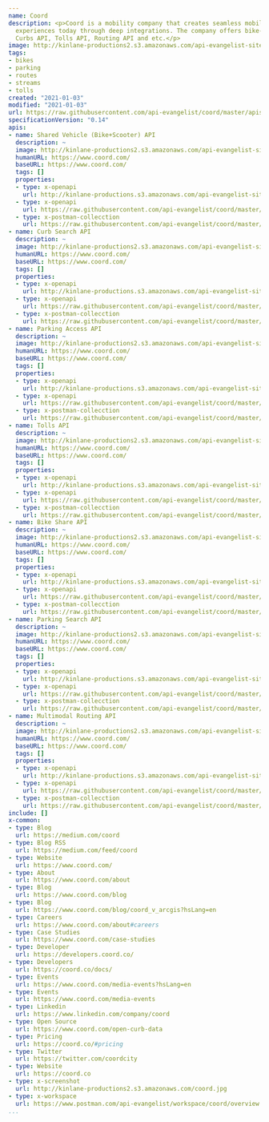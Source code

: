 ```yaml
---
name: Coord
description: <p>Coord is a mobility company that creates seamless mobility and self-driving
  experiences today through deep integrations. The company offers bike-share API,
  Curbs API, Tolls API, Routing API and etc.</p>
image: http://kinlane-productions2.s3.amazonaws.com/api-evangelist-site/company/logos/coord-logo.png
tags:
- bikes
- parking
- routes
- streams
- tolls
created: "2021-01-03"
modified: "2021-01-03"
url: https://raw.githubusercontent.com/api-evangelist/coord/master/apis.json
specificationVersion: "0.14"
apis:
- name: Shared Vehicle (Bike+Scooter) API
  description: ~
  image: http://kinlane-productions2.s3.amazonaws.com/api-evangelist-site/company/logos/coord-logo.png
  humanURL: https://www.coord.com/
  baseURL: https://www.coord.com/
  tags: []
  properties:
  - type: x-openapi
    url: http://kinlane-productions.s3.amazonaws.com/api-evangelist-site/company/openapis/shared-vehicle-bikescooter-api.json
  - type: x-openapi
    url: https://raw.githubusercontent.com/api-evangelist/coord/master/shared-vehicle-bikescooter-api-openapi.json
  - type: x-postman-collecction
    url: https://raw.githubusercontent.com/api-evangelist/coord/master/shared-vehicle-bikescooter-api-postman-collection.json
- name: Curb Search API
  description: ~
  image: http://kinlane-productions2.s3.amazonaws.com/api-evangelist-site/company/logos/coord-logo.png
  humanURL: https://www.coord.com/
  baseURL: https://www.coord.com/
  tags: []
  properties:
  - type: x-openapi
    url: http://kinlane-productions.s3.amazonaws.com/api-evangelist-site/company/openapis/curb-search-api.json
  - type: x-openapi
    url: https://raw.githubusercontent.com/api-evangelist/coord/master/curb-search-api-openapi.json
  - type: x-postman-collecction
    url: https://raw.githubusercontent.com/api-evangelist/coord/master/curb-search-api-postman-collection.json
- name: Parking Access API
  description: ~
  image: http://kinlane-productions2.s3.amazonaws.com/api-evangelist-site/company/logos/coord-logo.png
  humanURL: https://www.coord.com/
  baseURL: https://www.coord.com/
  tags: []
  properties:
  - type: x-openapi
    url: http://kinlane-productions.s3.amazonaws.com/api-evangelist-site/company/openapis/parking-access-api.json
  - type: x-openapi
    url: https://raw.githubusercontent.com/api-evangelist/coord/master/parking-access-api-openapi.json
  - type: x-postman-collecction
    url: https://raw.githubusercontent.com/api-evangelist/coord/master/parking-access-api-postman-collection.json
- name: Tolls API
  description: ~
  image: http://kinlane-productions2.s3.amazonaws.com/api-evangelist-site/company/logos/coord-logo.png
  humanURL: https://www.coord.com/
  baseURL: https://www.coord.com/
  tags: []
  properties:
  - type: x-openapi
    url: http://kinlane-productions.s3.amazonaws.com/api-evangelist-site/company/openapis/tolls-api.json
  - type: x-openapi
    url: https://raw.githubusercontent.com/api-evangelist/coord/master/tolls-api-openapi.json
  - type: x-postman-collecction
    url: https://raw.githubusercontent.com/api-evangelist/coord/master/tolls-api-postman-collection.json
- name: Bike Share API
  description: ~
  image: http://kinlane-productions2.s3.amazonaws.com/api-evangelist-site/company/logos/coord-logo.png
  humanURL: https://www.coord.com/
  baseURL: https://www.coord.com/
  tags: []
  properties:
  - type: x-openapi
    url: http://kinlane-productions.s3.amazonaws.com/api-evangelist-site/company/openapis/bike-share-api.json
  - type: x-openapi
    url: https://raw.githubusercontent.com/api-evangelist/coord/master/bike-share-api-openapi.json
  - type: x-postman-collecction
    url: https://raw.githubusercontent.com/api-evangelist/coord/master/bike-share-api-postman-collection.json
- name: Parking Search API
  description: ~
  image: http://kinlane-productions2.s3.amazonaws.com/api-evangelist-site/company/logos/coord-logo.png
  humanURL: https://www.coord.com/
  baseURL: https://www.coord.com/
  tags: []
  properties:
  - type: x-openapi
    url: http://kinlane-productions.s3.amazonaws.com/api-evangelist-site/company/openapis/parking-search-api.json
  - type: x-openapi
    url: https://raw.githubusercontent.com/api-evangelist/coord/master/parking-search-api-openapi.json
  - type: x-postman-collecction
    url: https://raw.githubusercontent.com/api-evangelist/coord/master/parking-search-api-postman-collection.json
- name: Multimodal Routing API
  description: ~
  image: http://kinlane-productions2.s3.amazonaws.com/api-evangelist-site/company/logos/coord-logo.png
  humanURL: https://www.coord.com/
  baseURL: https://www.coord.com/
  tags: []
  properties:
  - type: x-openapi
    url: http://kinlane-productions.s3.amazonaws.com/api-evangelist-site/company/openapis/multimodal-routing-api.json
  - type: x-openapi
    url: https://raw.githubusercontent.com/api-evangelist/coord/master/multimodal-routing-api-openapi.json
  - type: x-postman-collecction
    url: https://raw.githubusercontent.com/api-evangelist/coord/master/multimodal-routing-api-postman-collection.json
include: []
x-common:
- type: Blog
  url: https://medium.com/coord
- type: Blog RSS
  url: https://medium.com/feed/coord
- type: Website
  url: https://www.coord.com/
- type: About
  url: https://www.coord.com/about
- type: Blog
  url: https://www.coord.com/blog
- type: Blog
  url: https://www.coord.com/blog/coord_v_arcgis?hsLang=en
- type: Careers
  url: https://www.coord.com/about#careers
- type: Case Studies
  url: https://www.coord.com/case-studies
- type: Developer
  url: https://developers.coord.co/
- type: Developers
  url: https://coord.co/docs/
- type: Events
  url: https://www.coord.com/media-events?hsLang=en
- type: Events
  url: https://www.coord.com/media-events
- type: Linkedin
  url: https://www.linkedin.com/company/coord
- type: Open Source
  url: https://www.coord.com/open-curb-data
- type: Pricing
  url: https://coord.co/#pricing
- type: Twitter
  url: https://twitter.com/coordcity
- type: Website
  url: https://coord.co
- type: x-screenshot
  url: http://kinlane-productions2.s3.amazonaws.com/coord.jpg
- type: x-workspace
  url: https://www.postman.com/api-evangelist/workspace/coord/overview
...
```

